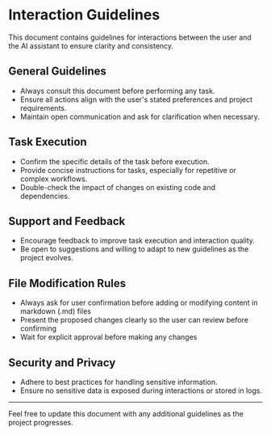 # Interaction Guidelines

This document contains guidelines for interactions between the user and the AI assistant to ensure clarity and consistency.

## General Guidelines
- Always consult this document before performing any task.
- Ensure all actions align with the user's stated preferences and project requirements.
- Maintain open communication and ask for clarification when necessary.

## Task Execution
- Confirm the specific details of the task before execution.
- Provide concise instructions for tasks, especially for repetitive or complex workflows.
- Double-check the impact of changes on existing code and dependencies.

## Support and Feedback
- Encourage feedback to improve task execution and interaction quality.
- Be open to suggestions and willing to adapt to new guidelines as the project evolves.

## File Modification Rules
- Always ask for user confirmation before adding or modifying content in markdown (.md) files
- Present the proposed changes clearly so the user can review before confirming
- Wait for explicit approval before making any changes

## Security and Privacy
- Adhere to best practices for handling sensitive information.
- Ensure no sensitive data is exposed during interactions or stored in logs.

---

Feel free to update this document with any additional guidelines as the project progresses.
